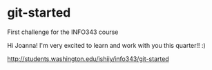 # git-started
First challenge for the INFO343 course

Hi Joanna! I'm very excited to learn and work with you this quarter!! :)

http://students.washington.edu/ishiiy/info343/git-started